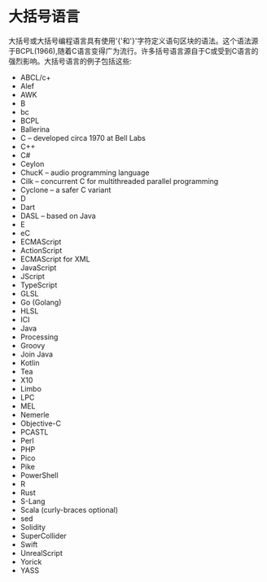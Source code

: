 # 大括号语言

大括号或大括号编程语言具有使用'{'和'}'字符定义语句区块的语法。这个语法源于BCPL(1966),随着C语言变得广为流行。许多括号语言源自于C或受到C语言的强烈影响。大括号语言的例子包括这些:

- ABCL/c+
- Alef
- AWK
- B
- bc
- BCPL
- Ballerina
- C – developed circa 1970 at Bell Labs
- C++
- C#
- Ceylon
- ChucK – audio programming language
- Cilk – concurrent C for multithreaded parallel programming
- Cyclone – a safer C variant
- D
- Dart
- DASL – based on Java
- E
- eC
- ECMAScript
- ActionScript
- ECMAScript for XML
- JavaScript
- JScript
- TypeScript
- GLSL
- Go (Golang)
- HLSL
- ICI
- Java
- Processing
- Groovy
- Join Java
- Kotlin
- Tea
- X10
- Limbo
- LPC
- MEL
- Nemerle 
- Objective-C
- PCASTL
- Perl
- PHP
- Pico
- Pike
- PowerShell
- R
- Rust
- S-Lang
- Scala (curly-braces optional)
- sed
- Solidity
- SuperCollider
- Swift
- UnrealScript
- Yorick
- YASS